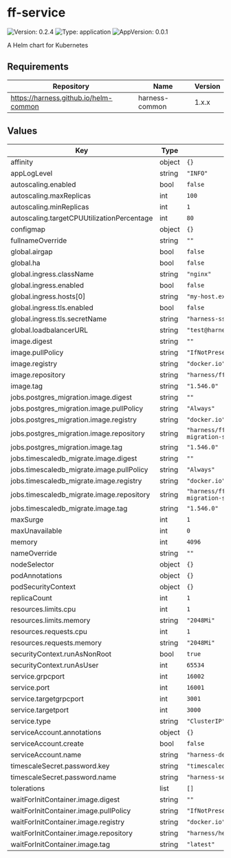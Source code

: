 # ff-service

![Version: 0.2.4](https://img.shields.io/badge/Version-0.2.4-informational?style=flat-square) ![Type: application](https://img.shields.io/badge/Type-application-informational?style=flat-square) ![AppVersion: 0.0.1](https://img.shields.io/badge/AppVersion-0.0.1-informational?style=flat-square)

A Helm chart for Kubernetes

## Requirements

| Repository | Name | Version |
|------------|------|---------|
| https://harness.github.io/helm-common | harness-common | 1.x.x |

## Values

| Key | Type | Default | Description |
|-----|------|---------|-------------|
| affinity | object | `{}` |  |
| appLogLevel | string | `"INFO"` |  |
| autoscaling.enabled | bool | `false` |  |
| autoscaling.maxReplicas | int | `100` |  |
| autoscaling.minReplicas | int | `1` |  |
| autoscaling.targetCPUUtilizationPercentage | int | `80` |  |
| configmap | object | `{}` |  |
| fullnameOverride | string | `""` |  |
| global.airgap | bool | `false` |  |
| global.ha | bool | `false` |  |
| global.ingress.className | string | `"nginx"` |  |
| global.ingress.enabled | bool | `false` |  |
| global.ingress.hosts[0] | string | `"my-host.example.org"` |  |
| global.ingress.tls.enabled | bool | `false` |  |
| global.ingress.tls.secretName | string | `"harness-ssl"` |  |
| global.loadbalancerURL | string | `"test@harness.io"` |  |
| image.digest | string | `""` |  |
| image.pullPolicy | string | `"IfNotPresent"` |  |
| image.registry | string | `"docker.io"` |  |
| image.repository | string | `"harness/ff-server-signed"` |  |
| image.tag | string | `"1.546.0"` |  |
| jobs.postgres_migration.image.digest | string | `""` |  |
| jobs.postgres_migration.image.pullPolicy | string | `"Always"` |  |
| jobs.postgres_migration.image.registry | string | `"docker.io"` |  |
| jobs.postgres_migration.image.repository | string | `"harness/ff-postgres-migration-signed"` |  |
| jobs.postgres_migration.image.tag | string | `"1.546.0"` |  |
| jobs.timescaledb_migrate.image.digest | string | `""` |  |
| jobs.timescaledb_migrate.image.pullPolicy | string | `"Always"` |  |
| jobs.timescaledb_migrate.image.registry | string | `"docker.io"` |  |
| jobs.timescaledb_migrate.image.repository | string | `"harness/ff-timescale-migration-signed"` |  |
| jobs.timescaledb_migrate.image.tag | string | `"1.546.0"` |  |
| maxSurge | int | `1` |  |
| maxUnavailable | int | `0` |  |
| memory | int | `4096` |  |
| nameOverride | string | `""` |  |
| nodeSelector | object | `{}` |  |
| podAnnotations | object | `{}` |  |
| podSecurityContext | object | `{}` |  |
| replicaCount | int | `1` |  |
| resources.limits.cpu | int | `1` |  |
| resources.limits.memory | string | `"2048Mi"` |  |
| resources.requests.cpu | int | `1` |  |
| resources.requests.memory | string | `"2048Mi"` |  |
| securityContext.runAsNonRoot | bool | `true` |  |
| securityContext.runAsUser | int | `65534` |  |
| service.grpcport | int | `16002` |  |
| service.port | int | `16001` |  |
| service.targetgrpcport | int | `3001` |  |
| service.targetport | int | `3000` |  |
| service.type | string | `"ClusterIP"` |  |
| serviceAccount.annotations | object | `{}` |  |
| serviceAccount.create | bool | `false` |  |
| serviceAccount.name | string | `"harness-default"` |  |
| timescaleSecret.password.key | string | `"timescaledbPostgresPassword"` |  |
| timescaleSecret.password.name | string | `"harness-secrets"` |  |
| tolerations | list | `[]` |  |
| waitForInitContainer.image.digest | string | `""` |  |
| waitForInitContainer.image.pullPolicy | string | `"IfNotPresent"` |  |
| waitForInitContainer.image.registry | string | `"docker.io"` |  |
| waitForInitContainer.image.repository | string | `"harness/helm-init-container"` |  |
| waitForInitContainer.image.tag | string | `"latest"` |  |

